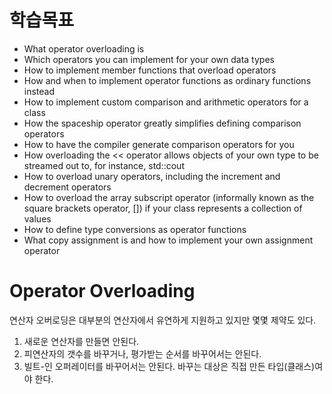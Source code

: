 학습목표
=
- What operator overloading is
- Which operators you can implement for your own data types
- How to implement member functions that overload operators
- How and when to implement operator functions as ordinary functions instead
- How to implement custom comparison and arithmetic operators for a class
- How the spaceship operator greatly simplifies defining comparison operators
- How to have the compiler generate comparison operators for you
- How overloading the << operator allows objects of your own type to be streamed out to, for instance, std::cout
- How to overload unary operators, including the increment and decrement operators
- How to overload the array subscript operator (informally known as the square
brackets operator, []) if your class represents a collection of values
- How to define type conversions as operator functions
- What copy assignment is and how to implement your own assignment operator

Operator Overloading
=
연산자 오버로딩은 대부분의 연산자에서 유연하게 지원하고 있지만 몇몇 제약도 있다.

1. 새로운 연산자를 만들면 안된다.
2. 피연산자의 갯수를 바꾸거나, 평가받는 순서를 바꾸어서는 안된다.
3. 빌트-인 오퍼레이터를 바꾸어서는 안된다. 바꾸는 대상은 직접 만든 타입(클래스)여야 한다.

